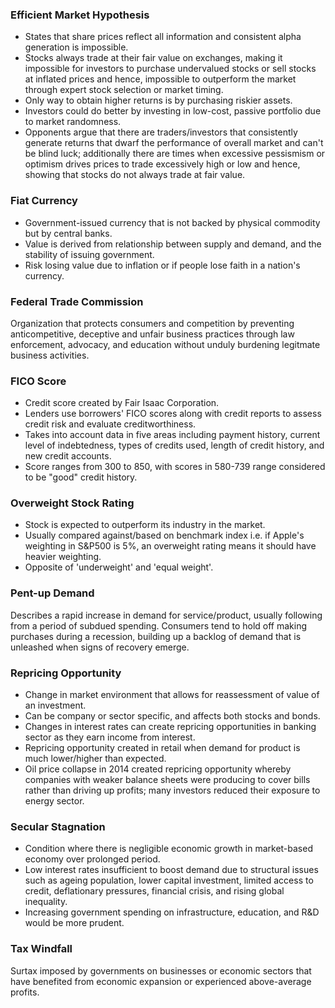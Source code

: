 ### Efficient Market Hypothesis

- States that share prices reflect all information and consistent alpha generation is impossible.
- Stocks always trade at their fair value on exchanges, making it impossible for investors to purchase undervalued stocks or sell stocks at inflated prices and hence, impossible to outperform the market through expert stock selection or market timing.
- Only way to obtain higher returns is by purchasing riskier assets.
- Investors could do better by investing in low-cost, passive portfolio due to market randomness.
- Opponents argue that there are traders/investors that consistently generate returns that dwarf the performance of overall market and can't be blind luck; additionally there are times when excessive pessismism or optimism drives prices to trade excessively high or low and hence, showing that stocks do not always trade at fair value.

### Fiat Currency

- Government-issued currency that is not backed by physical commodity but by central banks.
- Value is derived from relationship between supply and demand, and the stability of issuing government.
- Risk losing value due to inflation or if people lose faith in a nation's currency.

### Federal Trade Commission

Organization that protects consumers and competition by preventing anticompetitive, deceptive and unfair business practices through law enforcement, advocacy, and education without unduly burdening legitmate business activities.

### FICO Score

- Credit score created by Fair Isaac Corporation.
- Lenders use borrowers' FICO scores along with credit reports to assess credit risk and evaluate creditworthiness.
- Takes into account data in five areas including payment history, current level of indebtedness, types of credits used, length of credit history, and new credit accounts.
- Score ranges from 300 to 850, with scores in 580-739 range considered to be "good" credit history.

### Overweight Stock Rating

- Stock is expected to outperform its industry in the market.
- Usually compared against/based on benchmark index i.e. if Apple's weighting in S&P500 is 5%, an overweight rating means it should have heavier weighting.
- Opposite of 'underweight' and 'equal weight'.

### Pent-up Demand

Describes a rapid increase in demand for service/product, usually following from a period of subdued spending. Consumers tend to hold off making purchases during a recession, building up a backlog of demand that is unleashed when signs of recovery emerge.

### Repricing Opportunity

- Change in market environment that allows for reassessment of value of an investment.
- Can be company or sector specific, and affects both stocks and bonds.
- Changes in interest rates can create repricing opportunities in banking sector as they earn income from interest.
- Repricing opportunity created in retail when demand for product is much lower/higher than expected.
- Oil price collapse in 2014 created repricing opportunity whereby companies with weaker balance sheets were producing to cover bills rather than driving up profits; many investors reduced their exposure to energy sector.

### Secular Stagnation

- Condition where there is negligible economic growth in market-based economy over prolonged period.
- Low interest rates insufficient to boost demand due to structural issues such as ageing population, lower capital investment, limited access to credit, deflationary pressures, financial crisis, and rising global inequality.
- Increasing government spending on infrastructure, education, and R&D would be more prudent.

### Tax Windfall

Surtax imposed by governments on businesses or economic sectors that have benefited from economic expansion or experienced above-average profits.
